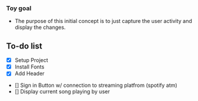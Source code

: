 ### Toy goal
 
 - The purpose of this initial concept is to just capture the user activity and display the changes. 

## To-do list

- [x] Setup Project 
- [x] Install Fonts 
- [x] Add Header
- [] Sign in Button w/ connection to streaming platfrom  (spotify atm)
- [] Display current song playing by user